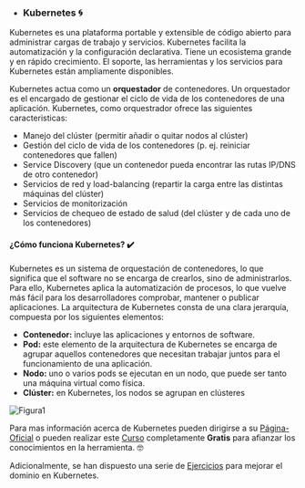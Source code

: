 - ### Kubernetes 🌀

Kubernetes es una plataforma portable y extensible de código abierto para administrar cargas de trabajo y servicios. Kubernetes facilita la automatización y la configuración declarativa. Tiene un ecosistema grande y en rápido crecimiento. El soporte, las herramientas y los servicios para Kubernetes están ampliamente disponibles.

Kubernetes actua como un **orquestador** de contenedores. Un orquestador es el encargado de gestionar el ciclo de vida de los contenedores de una aplicación. Kubernetes, como orquestrador ofrece las siguientes caracteristicas:

- Manejo del clúster (permitir añadir o quitar nodos al clúster)
- Gestión del ciclo de vida de los contenedores (p. ej. reiniciar contenedores que fallen)
- Service Discovery (que un contenedor pueda encontrar las rutas IP/DNS de otro contenedor)
- Servicios de red y load-balancing (repartir la carga entre las distintas máquinas del clúster)
- Servicios de monitorización
- Servicios de chequeo de estado de salud (del clúster y de cada uno de los contenedores)

#### ¿Cómo funciona Kubernetes? ✔️

Kubernetes es un sistema de orquestación de contenedores, lo que significa que el software no se encarga de crearlos, sino de administrarlos. Para ello, Kubernetes aplica la automatización de procesos, lo que vuelve más fácil para los desarrolladores comprobar, mantener o publicar aplicaciones. La arquitectura de Kubernetes consta de una clara jerarquía, compuesta por los siguientes elementos:

- **Contenedor:** incluye las aplicaciones y entornos de software.
- **Pod:** este elemento de la arquitectura de Kubernetes se encarga de agrupar aquellos contenedores que necesitan trabajar juntos para el funcionamiento de una aplicación.
- **Nodo:** uno o varios pods se ejecutan en un nodo, que puede ser tanto una máquina virtual como física.
- **Clúster:** en Kubernetes, los nodos se agrupan en clústeres

![Figura1](https://user-images.githubusercontent.com/45079819/77954436-fc38b800-72a4-11ea-8490-c533fd2b1543.png)


Para mas información acerca de Kubernetes pueden dirigirse a su [Página-Oficial](https://kubernetes.io/) o pueden realizar este [Curso](https://www.youtube.com/watch?v=5ovqsvqwtZM&feature=youtu.be) completamente **Gratis** para afianzar los conocimientos en la herramienta. 🤓

Adicionalmente, se han dispuesto una serie de [Ejercicios](https://github.com/Diegonavia/Onboarding-DevOps/tree/master/Kubernetes) para mejorar el dominio en Kubernetes.
